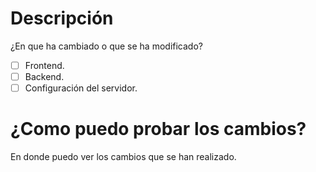 # Descripción
¿En que ha cambiado o que se ha modificado?

- [ ] Frontend.
- [ ] Backend.
- [ ] Configuración del servidor.

# ¿Como puedo probar los cambios?
En donde puedo ver los cambios que se han realizado.
